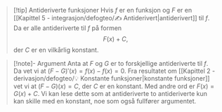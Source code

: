 > [!tip] Antideriverte funksjoner
> Hvis $f$ er en funksjon og $F$ er en [[Kapittel 5 - integrasjon/defogteo/✍️ Antiderivert|antiderivert]] til $f$. Da er alle antideriverte til $f$ på formen
> $$
> F(x) + C,
> $$
> der $C$ er en vilkårlig konstant. 

> [!note]- Argument 
> Anta at $F$ og $G$ er to forskjellige antideriverte til $f$.  Da vet vi at $(F-G)'(x)=f(x)-f(x) = 0$. Fra resultatet om [[Kapittel 2 - derivasjon/defogteo/💡 Konstante funksjoner|konstante funksjoner]] vet vi at $(F-G)(x) = C$, der $C$ er en konstant. Med andre ord er $F(x) = G(x)+ C$. 
> Vi kan lese dette som at antideriverte to antideriverte kun kan skille med en konstant, noe som også fullfører argumentet.

